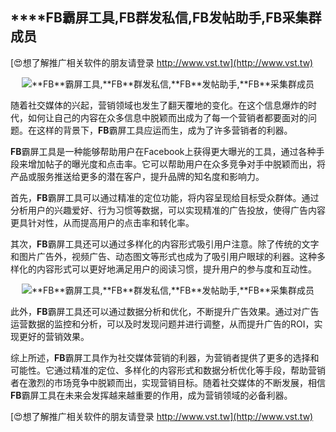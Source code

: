 ## ****FB**霸屏工具,**FB**群发私信,**FB**发帖助手,**FB**采集群成员**

[😍想了解推广相关软件的朋友请登录 http://www.vst.tw](http://www.vst.tw)

 <center><img src="https://vst.tw/MP4/tuiguang/png/3.png" alt="**FB**霸屏工具,**FB**群发私信,**FB**发帖助手,**FB**采集群成员"></center>

随着社交媒体的兴起，营销领域也发生了翻天覆地的变化。在这个信息爆炸的时代，如何让自己的内容在众多信息中脱颖而出成为了每一个营销者都要面对的问题。在这样的背景下，**FB**霸屏工具应运而生，成为了许多营销者的利器。

**FB**霸屏工具是一种能够帮助用户在Facebook上获得更大曝光的工具，通过各种手段来增加帖子的曝光度和点击率。它可以帮助用户在众多竞争对手中脱颖而出，将产品或服务推送给更多的潜在客户，提升品牌的知名度和影响力。

首先，**FB**霸屏工具可以通过精准的定位功能，将内容呈现给目标受众群体。通过分析用户的兴趣爱好、行为习惯等数据，可以实现精准的广告投放，使得广告内容更具针对性，从而提高用户的点击率和转化率。

其次，**FB**霸屏工具还可以通过多样化的内容形式吸引用户注意。除了传统的文字和图片广告外，视频广告、动态图文等形式也成为了吸引用户眼球的利器。这种多样化的内容形式可以更好地满足用户的阅读习惯，提升用户的参与度和互动性。

 <center><img src="https://vst.tw/MP4/tuiguang/png/3.png" alt="**FB**霸屏工具,**FB**群发私信,**FB**发帖助手,**FB**采集群成员"></center>

此外，**FB**霸屏工具还可以通过数据分析和优化，不断提升广告效果。通过对广告运营数据的监控和分析，可以及时发现问题并进行调整，从而提升广告的ROI，实现更好的营销效果。

综上所述，**FB**霸屏工具作为社交媒体营销的利器，为营销者提供了更多的选择和可能性。它通过精准的定位、多样化的内容形式和数据分析优化等手段，帮助营销者在激烈的市场竞争中脱颖而出，实现营销目标。随着社交媒体的不断发展，相信**FB**霸屏工具在未来会发挥越来越重要的作用，成为营销领域的必备利器。

[😍想了解推广相关软件的朋友请登录 http://www.vst.tw](http://www.vst.tw)



